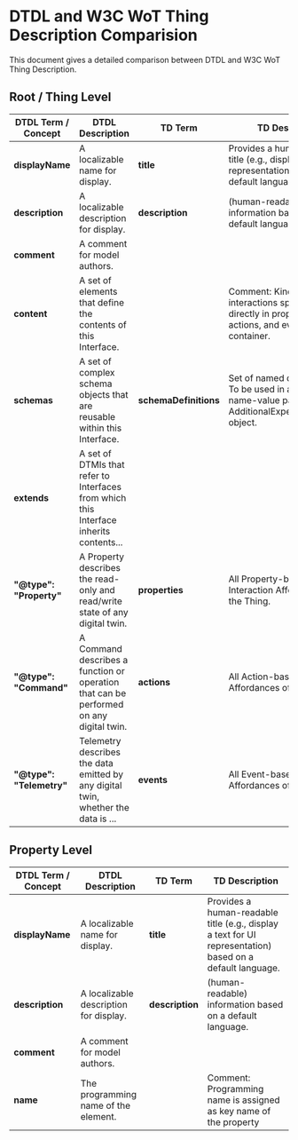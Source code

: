 # DTDL and W3C WoT Thing Description Comparision

This document gives a detailed comparison between DTDL and W3C WoT Thing Description.

## Root / Thing Level

| DTDL Term / Concept     | DTDL Description                                                                       | TD Term                   | TD Description                                                                                                     |
|-------------------------|----------------------------------------------------------------------------------------|---------------------------|--------------------------------------------------------------------------------------------------------------------|
| **displayName**         | A localizable name for display.                                                        | **title**                 | Provides a human-readable title (e.g., display a text for UI representation) based on a default language.          | 
| **description**         | A localizable description for display.                                                 | **description**           | (human-readable) information based on a default language.                                                          |
| **comment**             | A comment for model authors.                                                           |                           |                                                                                                                    |
| **content**             | A set of elements that define the contents of this Interface.                          |                           | Comment: Kind of interactions specified directly in properties, actions, and events container.|
| **schemas**             | A set of complex schema objects that are reusable within this Interface.               | **schemaDefinitions**     | Set of named data schemas. To be used in a schema name-value pair inside an AdditionalExpectedResponse object.     |
| **extends**             | A set of DTMIs that refer to Interfaces from which this Interface inherits contents... |                           |                                                                                                                    |
| **"@type": "Property"** | A Property describes the read-only and read/write state of any digital twin.           | **properties**            | All Property-based Interaction Affordances of the Thing.                                                           |
| **"@type": "Command"**  | A Command describes a function or operation that can be performed on any digital twin. | **actions**               | All Action-based Interaction Affordances of the Thing.                                                             |
| **"@type": "Telemetry"**| Telemetry describes the data emitted by any digital twin, whether the data is ...      | **events**                | All Event-based Interaction Affordances of the Thing.                                                              |


## Property Level


| DTDL Term / Concept     | DTDL Description                                                                       | TD Term                   | TD Description                                                                                                 |
|-------------------------|----------------------------------------------------------------------------------------|---------------------------|----------------------------------------------------------------------------------------------------------------|
| **displayName**         | A localizable name for display.                                                        | **title**                 | Provides a human-readable title (e.g., display a text for UI representation) based on a default language.      | 
| **description**         | A localizable description for display.                                                 | **description**           | (human-readable) information based on a default language.                                                      |
| **comment**             | A comment for model authors.                                                           |                           |                                                                                                                |
| **name**                | The programming name of the element.                                                   |                           | Comment: Programming name is assigned as key name of the property                                              |
